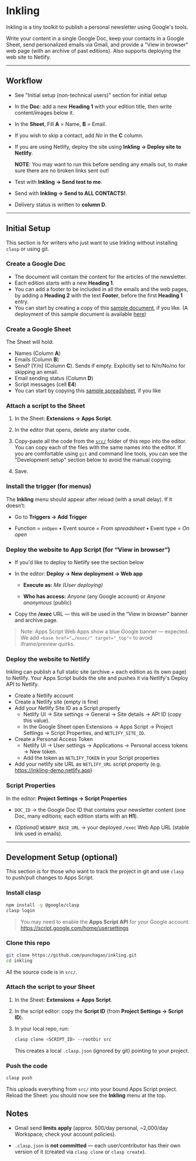 # Inkling

Inkling is a tiny toolkit to publish a personal newsletter using Google's tools.

Write your content in a single Google Doc, keep your contacts in a Google
Sheet, send personalized emails via Gmail, and provide a "View in browser" web
page (with an archive of past editions). Also supports deploying the web site
to Netlify.

---

## Workflow

- See "Initial setup (non-technical users)" section for initial setup

- In the **Doc**: add a new **Heading 1** with your edition title, then write
  content/images below it.

- In the **Sheet**, Fill **A** = Name, **B** = Email.

- If you wish to skip a contact, add _No_ in the **C** column.

- If you are using Netlify, deploy the site using **Inkling → Deploy site to
  Netlify**. 
  
  **NOTE**: You may want to run this before sending any emails out, to make
  sure there are no broken links sent out!

- Test with **Inkling → Send test to me**.

- Send with **Inkling → Send to ALL CONTACTS!**.

- Delivery status is written to **column D**.

---

## Initial Setup

This section is for writers who just want to use Inkling without installing
`clasp` or using git.

### Create a Google Doc

- The document will contain the content for the articles of the newsletter.
- Each edition starts with a new **Heading 1**.
- You can add a footer to be included in all the emails and the web pages, by
  adding a **Heading 2** with the text **Footer**, before the first **Heading
  1** entry.
- You can start by creating a copy of this [sample document], if you like. (A deployment of this sample document is available [here])

[sample document]: https://docs.google.com/document/d/1kgCmkiNCAKmBgc7aK2e_M-AGWNf3nzOUMFt62Tnd6wg/edit?usp=sharing

[here]: https://inkling-demo.netlify.app

### Create a Google Sheet

The Sheet will hold:
- Names (Column **A**)
- Emails (Column **B**)
- Send? [Y/n] (Column **C**). Sends if empty. Explicitly set to N/n/No/no for
  skipping an email.
- Email sending status (Column **D**)
- Script messages (cell **E4**)
- You can start by copying this [sample spreadsheet], if you like

[sample spreadsheet]: https://docs.google.com/spreadsheets/d/1PSPL_fuiFrTXmgqjQZH36B0WnC-UnNKPQBIBXS8oJ_c/edit?gid=0#gid=0

### Attach a script to the Sheet

1. In the Sheet: **Extensions → Apps Script**.

2. In the editor that opens, delete any starter code.

3. Copy-paste all the code from the [`src/`](src/) folder of this repo into the
   editor. You can copy each of the files with the same names into the editor.
   If you are comfortable using `git` and command line tools, you can see the
   "Development setup" section below to avoid the manual copying.

4. Save.

### Install the trigger (for menus)

The **Inkling** menu should appear after reload (with a small delay). If it
doesn’t:

- Go to **Triggers → Add Trigger**

- Function = `onOpen` • Event source = *From spreadsheet* • Event type = *On open*

### Deploy the website to App Script (for “View in browser”)

- If you'd like to deploy to Netlify see the section below

- In the editor: **Deploy → New deployment → Web app**

  - **Execute as:** *Me (User deploying)*

  - **Who has access:** *Anyone* (any Google account) or *Anyone anonymous* (public)

- Copy the **/exec** URL — this will be used in the “View in browser” banner
  and archive page.

> Note: Apps Script Web Apps show a blue Google banner — expected. We add
> `<base href="…/exec/" target="_top">` to avoid iframe/preview quirks.

### Deploy the website to Netlify

Inkling can publish a full static site (archive + each edition as its own page)
to Netlify. Your Apps Script builds the site and pushes it via Netlify's Deploy
API to Netlify.

- Create a Netlify account
- Create a Netlify site (empty is fine)
- Add your Netlify Site ID as a Script property
  - Netlify UI → Site settings → General → Site details → API ID (copy this value).
  - In the Google Sheet open Extensions → Apps Script → Project Settings → Script
    Properties, and `NETLIFY_SITE_ID`.
- Create a Personal Access Token
  - Netlify UI → User settings → Applications → Personal access tokens → New token.
  - Add the token as `NETLIFY_TOKEN` in your Script properties
- Add your netlify site URL as `NETLIFY_URL` script property (e.g. https://inkling-demo.netlify.app)

### Script Properties

In the editor: **Project Settings → Script Properties**

- `DOC_ID` → the Google Doc ID that contains your newsletter content (one Doc,
  many editions; each edition starts with an **H1**).

- *(Optional)* `WEBAPP_BASE_URL` → your deployed `/exec` Web App URL (stable
  link used in emails).

---

## Development Setup (optional)

This section is for those who want to track the project in git and use `clasp`
to push/pull changes to Apps Script.

### Install clasp

```bash
npm install -g @google/clasp
clasp login
```

> You may need to enable the **Apps Script API** for your Google account:
> https://script.google.com/home/usersettings

### Clone this repo

```bash
git clone https://github.com/punchagan/inkling.git
cd inkling
```

All the source code is in `src/`.

### Attach the script to your Sheet

1. In the Sheet: **Extensions → Apps Script**.

2. In the script editor: copy the **Script ID** (from **Project Settings →
   Script ID**).

3. In your local repo, run:

   ```bash
   clasp clone <SCRIPT_ID> --rootDir src
   ```

   This creates a local `.clasp.json` (ignored by git) pointing to your project.

### Push the code

```bash
clasp push
```

This uploads everything from `src/` into your bound Apps Script project. Reload
the Sheet: you should now see the **Inkling** menu at the top.

## Notes

- Gmail send **limits apply** (approx. 500/day personal, ~2,000/day Workspace;
  check your account policies).

- `.clasp.json` is **not committed** — each user/contributor has their own
  version of it (created via `clasp clone` or `clasp create`).
